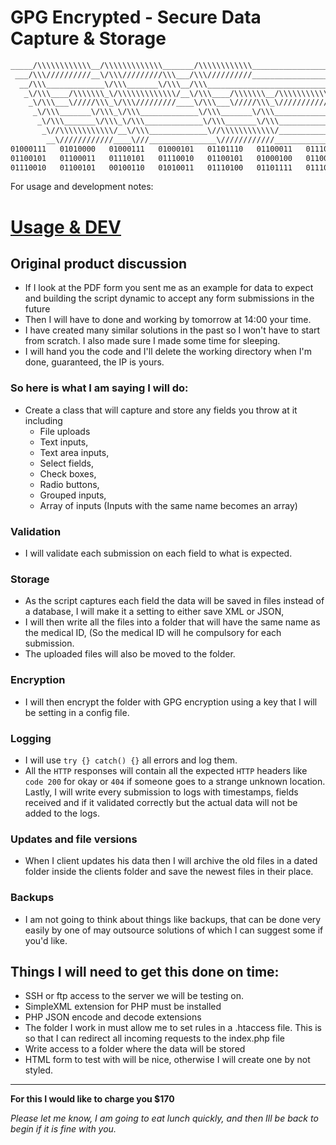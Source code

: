 # GPG Encrypted - Secure Data Capture & Storage

```sh
_____/\\\\\\\\\\\\__/\\\\\\\\\\\\\_______/\\\\\\\\\\\\___________________/\\\\\\\\\\\____/\\\\\\\\\\\\___________/\\\\\\\\\_____/\\\\\\\\\\\___        
 ___/\\\//////////__\/\\\/////////\\\___/\\\//////////__________________/\\\/////////\\\_\/\\\////////\\\______/\\\////////____/\\\/////////\\\_       
  __/\\\_____________\/\\\_______\/\\\__/\\\____________________________\//\\\______\///__\/\\\______\//\\\___/\\\/____________\//\\\______\///__      
   _\/\\\____/\\\\\\\_\/\\\\\\\\\\\\\/__\/\\\____/\\\\\\\__/\\\\\\\\\\\___\////\\\_________\/\\\_______\/\\\__/\\\_______________\////\\\_________     
    _\/\\\___\/////\\\_\/\\\/////////____\/\\\___\/////\\\_\///////////_______\////\\\______\/\\\_______\/\\\_\/\\\__________________\////\\\______    
     _\/\\\_______\/\\\_\/\\\_____________\/\\\_______\/\\\_______________________\////\\\___\/\\\_______\/\\\_\//\\\____________________\////\\\___   
      _\/\\\_______\/\\\_\/\\\_____________\/\\\_______\/\\\________________/\\\______\//\\\__\/\\\_______/\\\___\///\\\___________/\\\______\//\\\__  
       _\//\\\\\\\\\\\\/__\/\\\_____________\//\\\\\\\\\\\\/________________\///\\\\\\\\\\\/___\/\\\\\\\\\\\\/______\////\\\\\\\\\_\///\\\\\\\\\\\/___ 
        __\////////////____\///_______________\////////////____________________\///////////_____\////////////___________\/////////____\///////////_____
01000111   01010000   01000111   01000101   01101110   01100011   01110010   01111001   01110000   01110100   01100101   01100100   00101101   01010011
01100101   01100011   01110101   01110010   01100101   01000100   01100001   01110100   01100001   01000011   01100001   01110000   01110100   01110101
01110010   01100101   00100110   01010011   01110100   01101111   01110010   01100001   01100111   01100101 
```

For usage and development notes: 

# [Usage & DEV](./docs/README.md)

## Original product discussion

- If I look at the PDF form you sent me as an example for data to expect and building the script dynamic to accept any form submissions in the future
- Then I will have to done and working by tomorrow at 14:00 your time.
- I have created many similar solutions in the past so I won't have to start from scratch. I also made sure I made some time for sleeping.
- I will hand you the code and I'll delete the working directory when I'm done, guaranteed, the IP is yours.

### So here is what I am saying I will do:

- Create a class that will capture and store any fields you throw at it including
  - File uploads
  - Text inputs,
  - Text area inputs,
  - Select fields,
  - Check boxes,
  - Radio buttons,
  - Grouped inputs,
  - Array of inputs (Inputs with the same name becomes an array)

### Validation

- I will validate each submission on each field to what is expected.

### Storage

- As the script captures each field the data will be saved in files instead of a database, I will make it a setting to either save XML or JSON,
- I will then write all the files into a folder that will have the same name as the medical ID, (So the medical ID will he compulsory for each submission.
- The uploaded files will also be moved to the folder.

### Encryption

- I will then encrypt the folder with GPG encryption using a key that I will be setting in a config file.

### Logging

- I will use `try {} catch() {}` all errors and log them.
- All the `HTTP` responses will contain all the expected `HTTP` headers like `code 200` for okay or `404` if someone goes to a strange unknown location.
Lastly, I will write every submission to logs with timestamps, fields received and if it validated correctly but the actual data will not be added to the logs.

### Updates and file versions

- When I client updates his data then I will archive the old files in a dated folder inside the clients folder and save the newest files in their place.

### Backups

- I am not going to think about things like backups, that can be done very easily by one of may outsource solutions of which I can suggest some if you'd like.


## Things I will need to get this done on time:

- SSH or ftp access to the server we will be testing on.
- SimpleXML extension for PHP must be installed
- PHP JSON encode and decode extensions
- The folder I work in must allow me to set rules in a .htaccess file. This is so that I can redirect all incoming requests to the index.php file
- Write access to a folder where the data will be stored
- HTML form to test with will be nice, otherwise I will create one by not styled.

---

__For this I would like to charge you $170__

_Please let me know, I am going to eat lunch quickly, and then Ill be back to begin if it is fine with you._